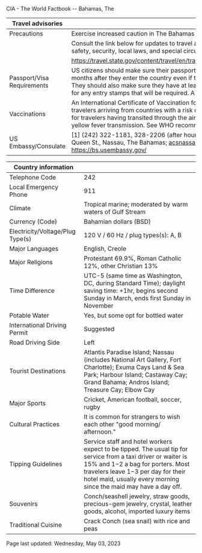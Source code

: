 CIA - The World Factbook -- Bahamas, The

| Travel advisories | |
| --- | --- |
| Precautions | Exercise increased caution in The Bahamas due to crime. |
| | Consult the link below for updates to travel advisories and statements on safety, security, local laws, and special circumstances in this country. |
| | <https://travel.state.gov/content/travel/en/traveladvisories/traveladvisories.html> |
| Passport/Visa Requirements | US citizens should make sure their passport will not expire for at least 6 months after they enter the country even if they do not intend to stay that long. They should also make sure they have at least 2 blank pages in their passport for any entry stamps that will be required. A visa is not required. |
| Vaccinations | An International Certificate of Vaccination for yellow fever is required for travelers arriving from countries with a risk of yellow fever transmission and for travelers having transited through the airport of a country with risk of yellow fever transmission. See WHO recommendations.  <http://www.who.int/> |
| US Embassy/Consulate | [1] (242) 322-1181, 328-2206 (after hours); US Embassy Nassau, 42 Queen St., Nassau, The Bahamas; acsnassau@state.gov; https://bs.usembassy.gov/ |

| Country information |  |
| --- | --- |
| Telephone Code | 242 |
| Local Emergency Phone | 911 |
| Climate | Tropical marine; moderated by warm waters of Gulf Stream |
| Currency (Code) | Bahamian dollars (BSD) |
| Electricity/Voltage/Plug Type(s) | 120 V / 60 Hz / plug types(s): A, B |
| Major Languages | English, Creole |
| Major Religions | Protestant 69.9%, Roman Catholic 12%, other Christian 13% |
| Time Difference | UTC-5 (same time as Washington, DC, during Standard Time); daylight saving time: +1hr, begins second Sunday in March, ends first Sunday in November |
| Potable Water | Yes, but some opt for bottled water |
| International Driving Permit | Suggested |
| Road Driving Side | Left |
| Tourist Destinations | Atlantis Paradise Island; Nassau (includes National Art Gallery, Fort Charlotte); Exuma Cays Land & Sea Park; Harbour Island; Castaway Cay; Grand Bahama; Andros Island; Treasure Cay; Elbow Cay |
| Major Sports | Cricket, American football, soccer, rugby |
| Cultural Practices | It is common for strangers to wish each other "good morning/ afternoon." |
| Tipping Guidelines | Service staff and hotel workers expect to be tipped. The usual tip for service from a taxi driver or waiter is 15% and $1-$2 a bag for porters. Most travelers leave $1-$3 per day for their hotel maid, usually every morning since the maid may have a day off. |
| Souvenirs | Conch/seashell jewelry, straw goods, precious-gem jewelry, crystal, leather goods, alcohol, imported luxury items |
| Traditional Cuisine | Crack Conch (sea snail) with rice and peas |

Page last updated: Wednesday, May 03, 2023
